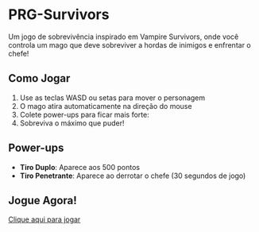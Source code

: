# PRG-Survivors

Um jogo de sobrevivência inspirado em Vampire Survivors, onde você controla um mago que deve sobreviver a hordas de inimigos e enfrentar o chefe!

## Como Jogar

1. Use as teclas WASD ou setas para mover o personagem
2. O mago atira automaticamente na direção do mouse
3. Colete power-ups para ficar mais forte:
4. Sobreviva o máximo que puder!

## Power-ups

- **Tiro Duplo**: Aparece aos 500 pontos
- **Tiro Penetrante**: Aparece ao derrotar o chefe (30 segundos de jogo)

## Jogue Agora!

[Clique aqui para jogar](https://muniz2811.github.io/PRG-Survivors/)
